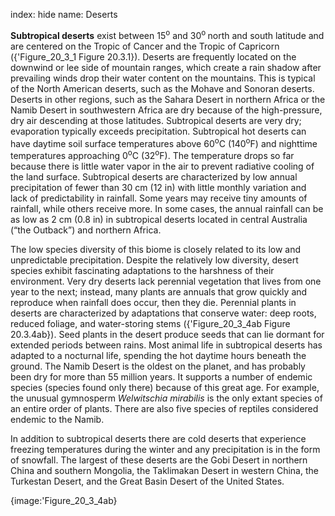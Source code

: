 index: hide
name: Deserts

 **Subtropical deserts** exist between 15<sup>o</sup> and 30<sup>o </sup>north and south latitude and are centered on the Tropic of Cancer and the Tropic of Capricorn ({'Figure_20_3_1 Figure 20.3.1}). Deserts are frequently located on the downwind or lee side of mountain ranges, which create a rain shadow after prevailing winds drop their water content on the mountains. This is typical of the North American deserts, such as the Mohave and Sonoran deserts. Deserts in other regions, such as the Sahara Desert in northern Africa or the Namib Desert in southwestern Africa are dry because of the high-pressure, dry air descending at those latitudes. Subtropical deserts are very dry; evaporation typically exceeds precipitation. Subtropical hot deserts can have daytime soil surface temperatures above 60<sup>o</sup>C (140<sup>o</sup>F) and nighttime temperatures approaching 0<sup>o</sup>C (32<sup>o</sup>F). The temperature drops so far because there is little water vapor in the air to prevent radiative cooling of the land surface. Subtropical deserts are characterized by low annual precipitation of fewer than 30 cm (12 in) with little monthly variation and lack of predictability in rainfall. Some years may receive tiny amounts of rainfall, while others receive more. In some cases, the annual rainfall can be as low as 2 cm (0.8 in) in subtropical deserts located in central Australia (“the Outback”) and northern Africa.

The low species diversity of this biome is closely related to its low and unpredictable precipitation. Despite the relatively low diversity, desert species exhibit fascinating adaptations to the harshness of their environment. Very dry deserts lack perennial vegetation that lives from one year to the next; instead, many plants are annuals that grow quickly and reproduce when rainfall does occur, then they die. Perennial plants in deserts are characterized by adaptations that conserve water: deep roots, reduced foliage, and water-storing stems ({'Figure_20_3_4ab Figure 20.3.4ab}). Seed plants in the desert produce seeds that can lie dormant for extended periods between rains. Most animal life in subtropical deserts has adapted to a nocturnal life, spending the hot daytime hours beneath the ground. The Namib Desert is the oldest on the planet, and has probably been dry for more than 55 million years. It supports a number of endemic species (species found only there) because of this great age. For example, the unusual gymnosperm  *Welwitschia mirabilis* is the only extant species of an entire order of plants. There are also five species of reptiles considered endemic to the Namib.

In addition to subtropical deserts there are cold deserts that experience freezing temperatures during the winter and any precipitation is in the form of snowfall. The largest of these deserts are the Gobi Desert in northern China and southern Mongolia, the Taklimakan Desert in western China, the Turkestan Desert, and the Great Basin Desert of the United States.


{image:'Figure_20_3_4ab}
        
